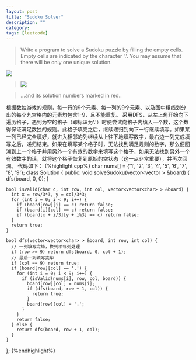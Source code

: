 ```yaml
---
layout: post
title: "Sudoku Solver"
description: ""
category: 
tags: [leetcode]
---
```


> Write a program to solve a Sudoku puzzle by filling the empty cells.
Empty cells are indicated by the character '.'.
You may assume that there will be only one unique solution.
>
![](http://upload.wikimedia.org/wikipedia/commons/thumb/f/ff/Sudoku-by-L2G-20050714.svg/250px-Sudoku-by-L2G-20050714.svg.png)

> ![](http://upload.wikimedia.org/wikipedia/commons/thumb/3/31/Sudoku-by-L2G-20050714_solution.svg/250px-Sudoku-by-L2G-20050714_solution.svg.png)

> ...and its solution numbers marked in red..

根据数独游戏的规则，每一行的9个元素、每一列的9个元素、以及图中粗线划分出的每个九宫格内的元素均包含1-9，且不能重复。
采用DFS，从左上角开始向下遍历格子，遇到为空的格子（即标识为'.'）时便尝试向格子内填入一个数，这个数得保证满足数独的规则。此格子填完之后，继续递归到向下一行继续填写。如果某一列已经完全填好，就进入相邻的列继续从上往下地填写数字，最右边一列完成填写之后，递归结束。如果在填写某个格子时，无法找到满足规则的数字，那么便回溯到上一个格子并用另外一个有效的数字来填写这个格子，如果无法找到另外一个有效数字的话，就将这个格子恢复到原始的空状态（这一点非常重要），并再次回溯。
代码如下：
{%highlight cpp%}
char nums[] = {'1', '2', '3', '4', '5', '6', '7', '8', '9'};
class Solution {
 public:
    void solveSudoku(vector<vector<char> > &board) {
        dfs(board, 0, 0);
    }
    
    bool isValid(char c, int row, int col, vector<vector<char> > &board) {
      int x = row/3*3, y = col/3*3;  
      for (int i = 0; i < 9; i++) {
        if (board[row][i] == c) return false;    
        if (board[i][col] == c) return false;
        if (board[x + i/3][y + i%3] == c) return false;
      }
      return true;
    }
    
    bool dfs(vector<vector<char> > &board, int row, int col) {
      // 一列填写完毕，换到相邻列处理
      if (row >= 9) return dfs(board, 0, col + 1);
      // 最后一列填写完毕
      if (col == 9) return true;
      if (board[row][col] == '.') {
        for (int i = 0; i < 9; i++) {
          if (isValid(nums[i], row, col, board)) {
            board[row][col] = nums[i];
            if (dfs(board, row + 1, col)) {
              return true;
            }
            board[row][col] = '.';
          }
        }
        return false;
      } else {
        return dfs(board, row + 1, col);
      }
    }
};
{%endhighlight%}

